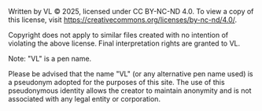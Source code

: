 Written by VL © 2025, licensed under CC BY-NC-ND 4.0. To view a copy of this license, visit https://creativecommons.org/licenses/by-nc-nd/4.0/.

Copyright does not apply to similar files created with no intention of violating the above license.
Final interpretation rights are granted to VL.

Note: "VL" is a pen name.

Please be advised that the name "VL" (or any alternative pen name used) is a pseudonym adopted for the purposes of this site. The use of this pseudonymous identity allows the creator to maintain anonymity and is not associated with any legal entity or corporation.
